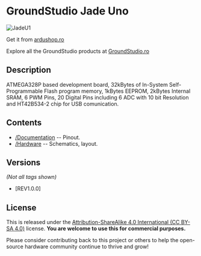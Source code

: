 GroundStudio Jade Uno
====================================
![JadeU1](https://github.com/GroundStudio/Jade_U1/assets/77836107/49564e54-6871-4f1a-a305-aa3e0efdfbfd)

Get it from [ardushop.ro](https://ardushop.ro/ro/118-groundstudio)

Explore all the GroundStudio products at [GroundStudio.ro](https://groundstudio.ro/)

Description
-------------------
ATMEGA328P based development board, 32kBytes of In-System Self-Programmable Flash program memory,  1kBytes EEPROM, 2kBytes Internal SRAM, 6 PWM Pins, 20 Digital Pins including 6 ADC with 10 bit Resolution and HT42B534-2 chip for USB comunication.

Contents
-------------------

* [/Documentation](https://github.com/GroundStudio/Jade_U1/tree/main/Documentation) -- Pinout.
* [/Hardware](https://github.com/GroundStudio/Jade_U1/tree/main/Hardware) -- Schematics, layout.

Versions
-------------------
*(Not all tags shown)*

* [REV1.0.0]

License
-------------------

This is released under the [Attribution-ShareAlike 4.0 International (CC BY-SA 4.0)](https://creativecommons.org/licenses/by-sa/4.0/) license.
**You are welcome to use this for commercial purposes.**

Please consider contributing back to this project or others to help the open-source hardware community continue to thrive and grow! 


